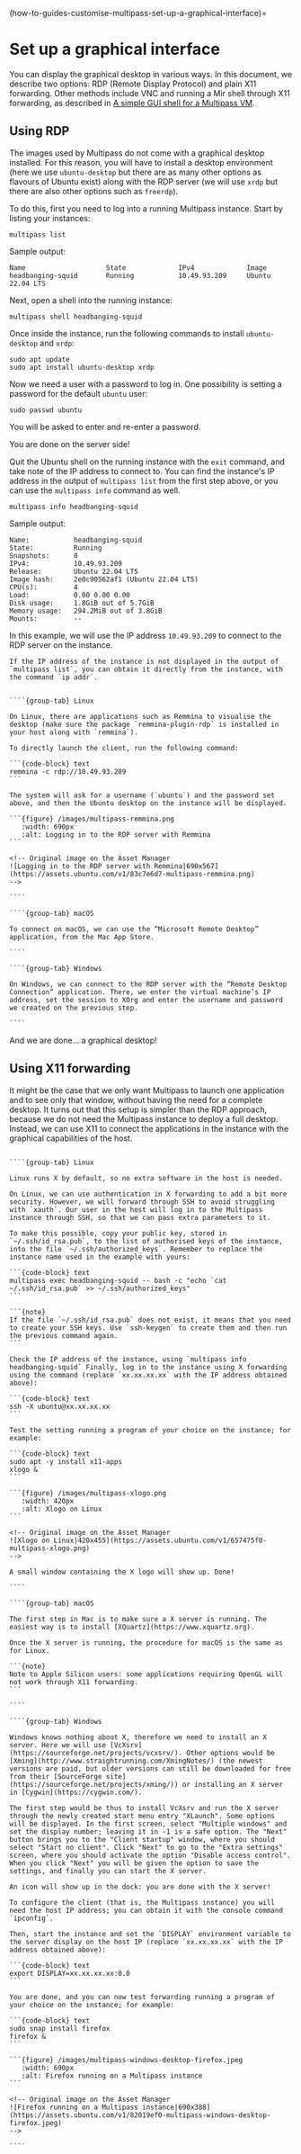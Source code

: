 (how-to-guides-customise-multipass-set-up-a-graphical-interface)=
# Set up a graphical interface

<!-- This document combines
https://discourse.ubuntu.com/t/how-to-use-a-desktop-in-multipass/16229
https://discourse.ubuntu.com/t/how-to-use-stand-alone-windows-in-multipass/16340
-->

<!-- updated thanks to @dan-roscigno's contribution to CODA GitHub issue #128
https://github.com/canonical/open-documentation-academy/issues/128
-->

You can display the graphical desktop in various ways. In this document, we describe two options: RDP (Remote Display Protocol) and plain X11 forwarding. Other methods include VNC and running a Mir shell through X11 forwarding, as described in [A simple GUI shell for a Multipass VM](https://discourse.ubuntu.com/t/20439).

## Using RDP

The images used by Multipass do not come with a graphical desktop installed. For this reason, you will have to install a desktop environment (here we use `ubuntu-desktop` but there are as many other options as flavours of Ubuntu exist) along with the RDP server (we will use `xrdp` but there are also other options such as `freerdp`).

To do this, first you need to log into a running Multipass instance. Start by listing your instances:

```{code-block} text
multipass list
```

Sample output:

```{code-block} text
Name                    State             IPv4             Image
headbanging-squid       Running           10.49.93.209     Ubuntu 22.04 LTS
```

Next, open a shell into the running instance:

```{code-block} text
multipass shell headbanging-squid
```

Once inside the instance, run the following commands to install `ubuntu-desktop` and `xrdp`:

```{code-block} text
sudo apt update
sudo apt install ubuntu-desktop xrdp
```

Now we need a user with a password to log in. One possibility is setting a password for the default `ubuntu` user:

```{code-block} text
sudo passwd ubuntu
```

You will be asked to enter and re-enter a password.

You are done on the server side!

Quit the Ubuntu shell on the running instance with the `exit` command, and take note of the IP address to connect to. You can find the instance's IP address in the output of `multipass list` from the first step above, or you can use the `multipass info` command as well.

```{code-block} text
multipass info headbanging-squid
```

Sample output:

```{code-block} text
Name:           headbanging-squid
State:          Running
Snapshots:      0
IPv4:           10.49.93.209
Release:        Ubuntu 22.04 LTS
Image hash:     2e0c90562af1 (Ubuntu 22.04 LTS)
CPU(s):         4
Load:           0.00 0.00 0.00
Disk usage:     1.8GiB out of 5.7GiB
Memory usage:   294.2MiB out of 3.8GiB
Mounts:         --
```

In this example, we will use the IP address `10.49.93.209` to connect to the RDP server on the instance.

```{note}
If the IP address of the instance is not displayed in the output of `multipass list`, you can obtain it directly from the instance, with the command `ip addr`.
```

`````{tabs}

````{group-tab} Linux

On Linux, there are applications such as Remmina to visualise the desktop (make sure the package `remmina-plugin-rdp` is installed in your host along with `remmina`).

To directly launch the client, run the following command:

```{code-block} text
remmina -c rdp://10.49.93.209
```

The system will ask for a username (`ubuntu`) and the password set above, and then the Ubuntu desktop on the instance will be displayed.

```{figure} /images/multipass-remmina.png
   :width: 690px
   :alt: Logging in to the RDP server with Remmina
```

<!-- Original image on the Asset Manager
![Logging in to the RDP server with Remmina|690x567](https://assets.ubuntu.com/v1/83c7e6d7-multipass-remmina.png)
-->

````

````{group-tab} macOS

To connect on macOS, we can use the “Microsoft Remote Desktop” application, from the Mac App Store.

````

````{group-tab} Windows

On Windows, we can connect to the RDP server with the “Remote Desktop Connection” application. There, we enter the virtual machine’s IP address, set the session to XOrg and enter the username and password we created on the previous step.

````

`````

And we are done... a graphical desktop!

## Using X11 forwarding

It might be the case that we only want Multipass to launch one application and to see only that window, without having the need for a complete desktop. It turns out that this setup is simpler than the RDP approach, because we do not need the Multipass instance to deploy a full desktop. Instead, we can use X11 to connect the applications in the instance with the graphical capabilities of the host.

`````{tabs}

````{group-tab} Linux

Linux runs X by default, so no extra software in the host is needed.

On Linux, we can use authentication in X forwarding to add a bit more security. However, we will forward through SSH to avoid struggling with `xauth`. Our user in the host will log in to the Multipass instance through SSH, so that we can pass extra parameters to it.

To make this possible, copy your public key, stored in `~/.ssh/id_rsa.pub`, to the list of authorised keys of the instance, into the file `~/.ssh/authorized_keys`. Remember to replace the instance name used in the example with yours:

```{code-block} text
multipass exec headbanging-squid -- bash -c "echo `cat ~/.ssh/id_rsa.pub` >> ~/.ssh/authorized_keys"
```

```{note}
If the file `~/.ssh/id_rsa.pub` does not exist, it means that you need to create your SSH keys. Use `ssh-keygen` to create them and then run the previous command again.
```

Check the IP address of the instance, using `multipass info headbanging-squid` Finally, log in to the instance using X forwarding using the command (replace `xx.xx.xx.xx` with the IP address obtained above):

```{code-block} text
ssh -X ubuntu@xx.xx.xx.xx
```

Test the setting running a program of your choice on the instance; for example:

```{code-block} text
sudo apt -y install x11-apps
xlogo &
```

```{figure} /images/multipass-xlogo.png
   :width: 420px
   :alt: Xlogo on Linux
```

<!-- Original image on the Asset Manager
![Xlogo on Linux|420x455](https://assets.ubuntu.com/v1/657475f0-multipass-xlogo.png)
-->

A small window containing the X logo will show up. Done!

````

````{group-tab} macOS

The first step in Mac is to make sure a X server is running. The easiest way is to install [XQuartz](https://www.xquartz.org).

Once the X server is running, the procedure for macOS is the same as for Linux.

```{note}
Note to Apple Silicon users: some applications requiring OpenGL will not work through X11 forwarding.
```

````

````{group-tab} Windows

Windows knows nothing about X, therefore we need to install an X server. Here we will use [VcXsrv](https://sourceforge.net/projects/vcxsrv/). Other options would be [Xming](http://www.straightrunning.com/XmingNotes/) (the newest versions are paid, but older versions can still be downloaded for free from their [SourceForge site](https://sourceforge.net/projects/xming/)) or installing an X server in [Cygwin](https://cygwin.com/).

The first step would be thus to install VcXsrv and run the X server through the newly created start menu entry "XLaunch". Some options will be displayed. In the first screen, select "Multiple windows" and set the display number; leaving it in -1 is a safe option. The "Next" button brings you to the "Client startup" window, where you should select "Start no client". Click "Next" to go to the "Extra settings" screen, where you should activate the option "Disable access control". When you click "Next" you will be given the option to save the settings, and finally you can start the X server.

An icon will show up in the dock: you are done with the X server!

To configure the client (that is, the Multipass instance) you will need the host IP address; you can obtain it with the console command `ipconfig`.

Then, start the instance and set the `DISPLAY` environment variable to the server display on the host IP (replace `xx.xx.xx.xx` with the IP address obtained above):

```{code-block} text
export DISPLAY=xx.xx.xx.xx:0.0
```

You are done, and you can now test forwarding running a program of your choice on the instance; for example:

```{code-block} text
sudo snap install firefox
firefox &
```

```{figure} /images/multipass-windows-desktop-firefox.jpeg
   :width: 690px
   :alt: Firefox running on a Multipass instance
```

<!-- Original image on the Asset Manager
![Firefox running on a Multipass instance|690x388](https://assets.ubuntu.com/v1/82019ef0-multipass-windows-desktop-firefox.jpeg)
-->

````

`````

<!-- Discourse contributors
<small>**Contributors:** @andreitoterman , @luisp , @ricab , @gzanchi @dan-roscigno </small>
-->

